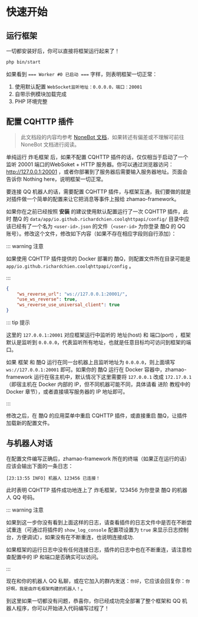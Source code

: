 # 快速开始

## 运行框架

一切都安装好后，你可以直接将框架运行起来了！

```bash
php bin/start
```

如果看到 `=== Worker #0 已启动 ===` 字样，则表明框架一切正常：

1. 使用默认配置 `WebSocket监听地址：0.0.0.0，端口：20001` 
2. 自带示例模块加载完成
3. PHP 环境完整

## 配置 CQHTTP 插件

> 此文档段的内容均参考 [NoneBot 文档](https://nonebot.cqp.moe/)，如果转述有偏差或不理解可前往 NoneBot 文档进行阅读。

单纯运行 炸毛框架 后，如果不配置 CQHTTP 插件的话，仅仅相当于启动了一个 监听 20001 端口的WebSoket + HTTP 服务器。你可以通过浏览器访问：http://127.0.0.1:20001 ，或者你部署到了服务器后需要输入服务器地址。页面会告诉你 Nothing here，说明框架一切正常。

要连接 QQ 机器人的话，需要配置 CQHTTP 插件，与框架互通，我们要做的就是对插件做一个简单的配置来让它把消息等事件上报给 zhamao-framework。

如果你在之前已经按照 __安装__ 的建议使用默认配置运行了一次 CQHTTP 插件，此时 酷Q 的 `data/app/io.github.richardchien.coolqhttpapi/config/` 目录中应该已经有了一个名为 `<user-id>.json` 的文件（`<user-id>` 为你登录 酷Q 的 QQ 账号）。修改这个文件，修改如下内容（如果不存在相应字段则自行添加）：

::: warning 注意

如果使用 CQHTTP 插件提供的 Docker 部署的 酷Q，则配置文件所在目录可能是 `app/io.github.richardchien.coolqhttpapi/config` 。

:::

```json
{
    "ws_reverse_url": "ws://127.0.0.1:20001/",
    "use_ws_reverse": true,
  	"ws_reverse_use_universal_client": true
}
```

::: tip 提示

这里的 `127.0.0.1:20001` 对应框架运行中监听的 地址(host) 和 端口(port) ，框架默认是监听到 `0.0.0.0`，代表监听所有地址，也就是任意目标均可访问到框架的端口。

如果 框架 和 酷Q 运行在同一台机器上且监听地址为 `0.0.0.0`，则上面填写 `ws://127.0.0.1:20001` 即可。如果你的 酷Q 运行在 Docker 容器中，zhamao-framework 运行在宿主机中，默认情况下这里需要将 `127.0.0.1` 改成 `172.17.0.1` （即宿主机在 Docker 内部的 IP，但不同机器可能不同，具体请看 进阶 教程中的 Docker 章节），或者直接填写服务器的 IP 地址即可。

:::

修改之后，在 酷Q 的应用菜单中重启 CQHTTP 插件，或直接重启 酷Q，让插件加载新的配置文件。

## 与机器人对话

在配置文件编写正确后，zhamao-framework 所在的终端（如果正在运行的话）应该会输出下面的一条日志：

```
[23:13:55 INFO] 机器人 123456 已连接！
```

此时表明 CQHTTP 插件成功地连上了 炸毛框架，123456 为你登录 酷Q 的机器人 QQ 号码。

::: warning 注意

如果到这一步你没有看到上面这样的日志，请查看插件的日志文件中是否在不断尝试重连（可通过将插件的 `show_log_console` 配置项设置为 `true` 来显示日志控制台，方便调试），如果没有在不断重连，也说明连接成功.

如果框架的运行日志中没有任何连接日志，插件的日志中也在不断重连，请注意检查配置中的 IP 和端口是否确实可以访问。

:::

现在和你的机器人 QQ 私聊，或在它加入的群内发送：`你好`，它应该会回复你：`你好啊，我是由炸毛框架构建的机器人！`。

到这里如果一切都没有问题，恭喜你，你已经成功完全部署了整个框架和 QQ 机器人程序，你可以开始进入代码编写过程了！